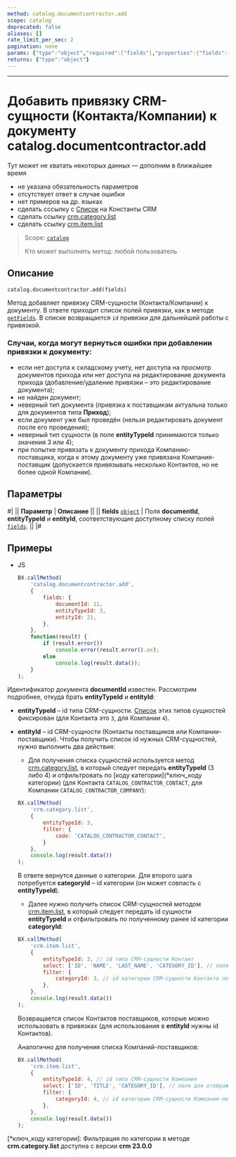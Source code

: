 ```yaml
---
method: catalog.documentcontractor.add
scope: catalog
deprecated: false
aliases: []
rate_limit_per_sec: 2
pagination: none
params: {"type":"object","required":["fields"],"properties":{"fields":{"type":"object"}}}
returns: {"type":"object"}
---
```



---

# Добавить привязку CRM-сущности (Контакта/Компании) к документу catalog.documentcontractor.add



Тут может не хватать некоторых данных — дополним в ближайшее время







- не указана обязательность параметров
- отсутствует ответ в случае ошибки
- нет примеров на др. языках
- сделать сссылку с [Список](.) на Константы CRM
- сделать ссылку [crm.category.list](.)
- сделать ссылку [crm.item.list](.)
  




> Scope: [`catalog`](../../scopes/permissions.md)
>
> Кто может выполнять метод: любой пользователь

## Описание

```http
catalog.documentcontractor.add(fields)
```

Метод добавляет привязку CRM-сущности (Контакта/Компании) к документу.
В ответе приходит список полей привязки, как в методе [`getFields`](catalog-documentcontractor-get-fields.md). В списке возвращается `id` привязки для дальнейшей работы с привязкой.

### Случаи, когда могут вернуться ошибки при добавлении привязки к документу:

- если нет доступа к складскому учету, нет доступа на просмотр документов прихода или нет доступа на редактирование документа прихода (добавление/удаление привязки – это редактирование документа);
- не найден документ;
- неверный тип документа (привязка к поставщикам актуальна только для документов типа **Приход**);
- если документ уже был проведён (нельзя редактировать документ после его проведения);
- неверный тип сущности (в поле **entityTypeId** принимаются только значения 3 или 4);
- при попытке привязать к документу прихода Компанию-поставщика, когда к этому документу уже привязана Компания-поставщик (допускается привязывать несколько Контактов, но не более одной Компании).

## Параметры

#|
|| **Параметр** |  **Описание** ||
|| **fields** 
[`object`](../../data-types.md) | Поля **documentId**, **entityTypeId** и **entityId**, соответствующие доступному списку полей [`fields`](catalog-documentcontractor-get-fields.md). ||
|#



## Примеры



- JS

    ```js
    BX.callMethod(
        'catalog.documentcontractor.add',
        {
            fields: {
                documentId: 11,
                entityTypeId: 3,
                entityId: 21,
            },
        },
        function(result) {
            if (result.error())
                console.error(result.error().ex);
            else
                console.log(result.data());
        }
    );
    ```



Идентификатор документа **documentId** известен. Рассмотрим подробнее, откуда брать **entityTypeId** и **entityId**:

- **entityTypeId** – id типа CRM-сущности. [Список](.) этих типов сущностей фиксирован (для Контакта это `3`, для Компании `4`).
- **entityId** – id CRM-сущности (Контакты поставщиков или Компании-поставщики). Чтобы получить список id нужных CRM-сущностей, нужно выполнить два действия:
    
    - Для получения списка сущностей используется метод [crm.category.list](.), в который следует передать **entityTypeId** (3 либо 4) и отфильтровать по [коду категории](*ключ_коду категории) (для Контакта `CATALOG_CONTRACTOR_CONTACT`, для Компании `CATALOG_CONTRACTOR_COMPANY`):
  
    ```js
    BX.callMethod(
        'crm.category.list',
        {
            entityTypeId: 3,
            filter: {
                code: 'CATALOG_CONTRACTOR_CONTACT',
            }
        },
        console.log(result.data())
    );
    ```

    В ответе вернутся данные о категории. Для второго шага потребуется **categoryId** – id категории (он может совпасть с **entityTypeId**).

   - Далее нужно получить список CRM-сущностей методом [crm.item.list](.), в который следует передать id сущности **entityTypeId** и отфильтровать по полученному ранее id категории **categoryId**:

    ```js
    BX.callMethod(
        'crm.item.list',
        {
            entityTypeId: 3, // id типа CRM-сущности Контакт
            select: ['ID', 'NAME', 'LAST_NAME', 'CATEGORY_ID'], // поля для отображения, необязательный параметр
            filter: {
                categoryId: 3, // id категории CRM-сущности Контакта поставщика, полученный из crm.category.list
            },
        },
        console.log(result.data())
    );
    ```
    
    Возвращается список Контактов поставщиков, которые можно использовать в привязках (для использования в **entityId** нужны id Контактов).

    Аналогично для получения списка Компаний-поставщиков:

    ```js
    BX.callMethod(
        'crm.item.list',
        {
            entityTypeId: 4, // id типа CRM-сущности Компания
            select: ['ID', 'TITLE', 'CATEGORY_ID'], // поля для отображения, необязательный параметр
            filter: {
                categoryId: 4, // id категории CRM-сущности Компания-поставщик, полученный из crm.category.list
            },
        },
        console.log(result.data())
    );
    ```



[*ключ_коду категории]: Фильтрация по категории в методе **crm.category.list** доступна с версии **crm 23.0.0**

